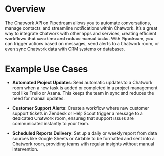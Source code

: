 # Overview

The Chatwork API on Pipedream allows you to automate conversations, manage contacts, and streamline notifications within Chatwork. It’s a great way to integrate Chatwork with other apps and services, creating efficient workflows that save time and reduce manual tasks. With Pipedream, you can trigger actions based on messages, send alerts to a Chatwork room, or even sync Chatwork data with CRM systems or databases.

# Example Use Cases

- **Automated Project Updates**: Send automatic updates to a Chatwork room when a new task is added or completed in a project management tool like Trello or Asana. This keeps the team in sync and reduces the need for manual updates.

- **Customer Support Alerts**: Create a workflow where new customer support tickets in Zendesk or Help Scout trigger a message to a dedicated Chatwork room, ensuring that support issues are communicated instantly to your team.

- **Scheduled Reports Delivery**: Set up a daily or weekly report from data sources like Google Sheets or Airtable to be formatted and sent into a Chatwork room, providing teams with regular insights without manual intervention.
